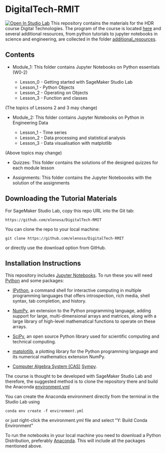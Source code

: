 # DigitalTech-RMIT

[![Open In Studio Lab](https://studiolab.sagemaker.aws/studiolab.svg)](https://studiolab.sagemaker.aws/import/github/elenosa/DigitalTech-RMIT/blob/main/README.md)
This repository contains the materials for the HDR course Digital Technologies. The program of the course is located [here](./program.md) and several additional resources, from python tutorials to jupyter notebooks in science and engineering, are collected in the folder [additional_resources](./additional_resources).

## Contents

- Module_1: This folder contains Jupyter Notebooks on Python essentials (W0-2)  

    - Lesson_0 - Getting started with SageMaker Studio Lab
    - Lesson_1 - Python Objects
    - Lesson_2 - Operating on Objects
    - Lesson_3 - Function and classes  
  
(The topics of Lessons 2 and 3 may change)
 
- Module_2: This folder contains Jupyter Notebooks on Python in Engineering Data  

    - Lesson_1 - Time series
    - Lesson_2 - Data processing and statistical analysis
    - Lesson_3 - Data visualisation with matplotlib  


(Above topics may change)  

- Quizzes: This folder contains the solutions of the designed quizzes for each module lesson

- Assignments: This folder contains the Jupyter Noteboooks with the solution of the assignments 

## Downloading the Tutorial Materials

For SageMaker Studio Lab, copy this repo URL into the Git tab:

    https://github.com/elenosa/DigitalTech-RMIT

You can clone the repo to your local machine:

    git clone https://github.com/elenosa/DigitalTech-RMIT  

or directly use the download option from GitHub.

## Installation Instructions

This repository includes [Jupyter Notebooks](https://jupyter.org/). To run these you will need [Python](https://www.python.org/) and some packages:

- [IPython](http://ipython.org/), a command shell for interactive computing in multiple programming languages that offers introspection, rich media, shell syntax, tab completion, and history.

- [NumPy](http://www.numpy.org/), an extension to the Python programming language, adding support for large, multi-dimensional arrays and matrices, along with a large library of high-level mathematical functions to operate on these arrays.

- [SciPy](http://www.scipy.org/), an open source Python library used for scientific computing and technical computing.

- [matplotlib](http://matplotlib.org/),  a plotting library for the Python programming language and its numerical mathematics extension NumPy.

- [Computer Algebra System (CAS)](https://en.wikipedia.org/wiki/Computer_algebra_system) [Sympy](http://www.sympy.org/).  

The course is thought to be developed with SageMaker Studio Lab and therefore, the suggested method is to clone the repository there and build the Anaconda [environment.yml](./environment.yml)  

You can create the Anaconda environment directly from the terminal in the Studio Lab using  

    conda env create -f environment.yml

or just right-click the environment.yml file and select "Y: Build Conda Environment"  

To run the notebooks in your local machine you need to download a Python Distribution, preferably [Anaconda](https://www.continuum.io/downloads). This will include all the packages mentioned above.


